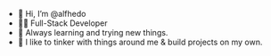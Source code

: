 - 👋 Hi, I’m @alfhedo
- 🧑‍💻 Full-Stack Developer 
- 📖 Always learning and trying new things.
- 🧰 I like to tinker with things around me & build projects on my own.


<!---
alfhedo/alfhedo is a ✨ special ✨ repository because its `README.md` (this file) appears on your GitHub profile.
You can click the Preview link to take a look at your changes.
--->
